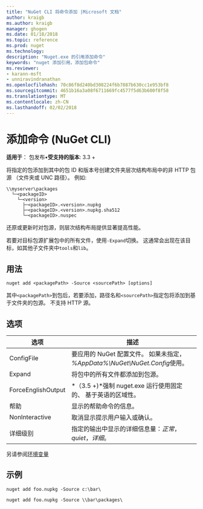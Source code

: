 ```yaml
---
title: "NuGet CLI 将命令添加 |Microsoft 文档"
author: kraigb
ms.author: kraigb
manager: ghogen
ms.date: 01/18/2018
ms.topic: reference
ms.prod: nuget
ms.technology: 
description: "Nuget.exe 的引用添加命令"
keywords: "nuget 添加引用，添加包命令"
ms.reviewer:
- karann-msft
- unniravindranathan
ms.openlocfilehash: 70c86f8d240bd308224f6b7887b630cc1e953bf8
ms.sourcegitcommit: 4651b16a3a08f6711669fc4577f5d63b600f8f58
ms.translationtype: MT
ms.contentlocale: zh-CN
ms.lasthandoff: 02/02/2018
---
```

# <a name="add-command-nuget-cli"></a>添加命令 (NuGet CLI)

**适用于**： 包发布&bullet;**受支持的版本**: 3.3 +

将指定的包添加到其中的包 ID 和版本号创建文件夹层次结构布局中的非 HTTP 包源 （文件夹或 UNC 路径）。 例如:

    \\myserver\packages
      └─<packageID>
        └─<version>
          ├─<packageID>.<version>.nupkg
          ├─<packageID>.<version>.nupkg.sha512
          └─<packageID>.nuspec

还原或更新时对包源，则层次结构布局提供显著提高性能。

若要对目标包源扩展包中的所有文件，使用`-Expand`切换。 这通常会出现在该目标，如其他子文件夹中`tools`和`lib`。

## <a name="usage"></a>用法

```cli
nuget add <packagePath> -Source <sourcePath> [options]
```

其中`<packagePath>`到包后，若要添加，路径名和`<sourcePath>`指定包将添加到基于文件夹的包源。 不支持 HTTP 源。

## <a name="options"></a>选项

| 选项 | 描述 |
| --- | --- |
| ConfigFile | 要应用的 NuGet 配置文件。 如果未指定， *%AppData%\NuGet\NuGet.Config*使用。| 
| Expand | 将包中的所有文件都添加到包源。 |
| ForceEnglishOutput | *（3.5 +)*强制 nuget.exe 运行使用固定的、 基于英语的区域性。 |
| 帮助 | 显示的帮助命令的信息。 |
| NonInteractive | 取消显示提示用户输入或确认。 |
| 详细级别 | 指定的输出中显示的详细信息量：*正常*， *quiet*，*详细*。 |

另请参阅[环境变量](cli-ref-environment-variables.md)

## <a name="examples"></a>示例

```cli
nuget add foo.nupkg -Source c:\bar\

nuget add foo.nupkg -Source \\bar\packages\
```
